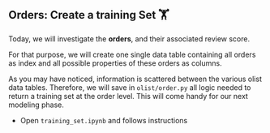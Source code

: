 ## Orders: Create a training Set 🏋️‍

Today, we will investigate the **orders**, and their associated review score.

For that purpose, we will create one single data table containing all orders as index and all possible properties of these orders as columns.

As you may have noticed, information is scattered between the various olist data tables. Therefore, we will save in `olist/order.py` all logic needed to return a training set at the order level. This will come handy for our next modeling phase.

- Open `training_set.ipynb` and follows instructions

